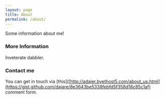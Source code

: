 ```yaml
---
layout: page
title: About
permalink: /about/
---
```


Some information about me!

### More Information

Inveterate dabbler.

### Contact me

You can get in touch via [this]([http://adajer.byethost5.com/about_us.html](https://gist.github.com/dajare/8e3643be5338febfd5f358d18c85c1af) comment form.
